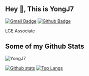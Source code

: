
<!--
![Anurag's GitHub stats](https://github-readme-stats.vercel.app/api?username=YongJ7&show_icons=true&theme=dark)


[![Solved.ac Profile](http://mazassumnida.wtf/api/generate_badge?boj=beauboy)](https://solved.ac/beauboy)

[![Top Langs](https://github-readme-stats.vercel.app/api/top-langs/?username=YongJ7)]()

**YongJ7/YongJ7** is a ✨ _special_ ✨ repository because its `README.md` (this file) appears on your GitHub profile.

Here are some ideas to get you started:

- 🔭 I’m currently working on ...
- 🌱 I’m currently learning ...
- 👯 I’m looking to collaborate on ...
- 🤔 I’m looking for help with ...
- 💬 Ask me about ...
- 📫 How to reach me: ...
- 😄 Pronouns: ...
- ⚡ Fun fact: ...
-->
## Hey 👋, This is YongJ7
[![Gmail Badge](https://img.shields.io/badge/-beauboy12@gmail.com-c14438?style=flat&logo=Gmail&logoColor=white&link=mailto:beauboy12@gmail.com)](mailto:beauboy12@gmail.com) [![Github Badge](https://img.shields.io/badge/-YongJ7-grey?style=flat&logo=github&logoColor=white&link=https://github.com/YongJ7/)](https://www.github.com/YongJ7/) <p align='left'>LGE Associate</p>
## Some of my Github Stats
<p align=left> <img src=https://komarev.com/ghpvc/?username=YongJ7 alt=YongJ7 /> </p>

[![Github stats](https://github-readme-stats.vercel.app/api?username=YongJ7&show_icons=true&include_all_commits=true)](https://github.com/YongJ7/github-readme-stats)
[![Top Langs](https://github-readme-stats.vercel.app/api/top-langs/?username=YongJ7&layout=compact)](https://github.com/YongJ7/github-readme-stats)
